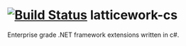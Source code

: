 [![Build Status](http://teamcity.codebetter.com/app/rest/builds/buildType:%28id:bt1058%29/statusIcon)](http://teamcity.codebetter.com/viewType.html?buildTypeId=bt1058)
latticework-cs
==============

Enterprise grade .NET framework extensions written in c#.
